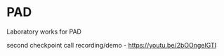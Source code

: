 # PAD
Laboratory works for PAD

second checkpoint call recording/demo   -  https://youtu.be/2bOOngeIGTI

